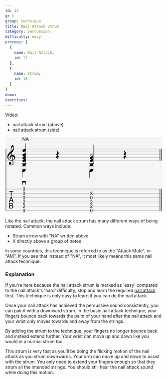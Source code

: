 ```yaml
---
id: 13
g: t
group: technique
title: Nail Attack Strum
category: percussion
difficulty: easy
prereqs: [
  {
    name: Nail Attack,
    id: 12
  },
  {
    name: Strum,
    id: 16
  }
]
demo: 
exercises:
---
```


Video: 
- nail attack strum (above)
- nail attack strum (side)

<div class="tabImg">
  <img src="nail-attack-strum.jpg" />
</div>

Like the nail attack, the nail attack strum has many different ways of being notated. Common ways include:

- Strum arrow with "NA" written above
- X directly above a group of notes

In some countries, this technique is referred to as the "Attack Mute", or "AM". If you see that instead of "NA", it most likely means this same nail attack technique.

### Explanation

If you're here because the nail attack strum is marked as 'easy' compared to the nail attack's 'hard' difficulty, stop and learn the required [nail attack](12) first. This technique is only easy to learn if you can do the nail attack.

Once your nail attack has achieved the percussive sound consistently, you can pair it with a downward strum. In the basic nail attack technique, your fingers bounce back towards the palm of your hand after the nail attack and your wrist only moves towards and away from the strings. 

By adding the strum to the technique, your fingers no longer bounce back and instead extend further. Your wrist can move up and down like you would in a normal strum too. 

This strum is very fast as you'll be doing the flicking motion of the nail attack as you strum downwards. Your arm can move up and down to assist with the strum. You only need to extend your fingers enough so that they strum all the intended strings. You should still hear the nail attack sound while doing this motion.